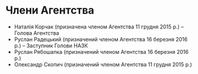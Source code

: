 # Члени Агентства

<ul>
	<li>Наталія Корчак (призначена членом Агентства 11 грудня 2015 р.) – Голова Агентства</li>
	<li>Руслан Радецький (призначений членом Агентства 16 березня 2016 р.) – Заступник Голови НАЗК</li>
	<li>Руслан Рябошапка (призначений членом Агентства 16 березня 2016 р.)</li>
	<li>Олександр Скопич (призначений членом Агентства 11 грудня 2015 р.)</li>
</ul>